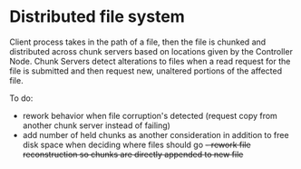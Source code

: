 # Distributed file system

Client process takes in the path of a file, then the file is chunked and distributed across chunk servers based on locations given by the Controller Node. Chunk Servers detect alterations to files when a read request for the file is submitted and then request new, unaltered portions of the affected file.

To do: 
- rework behavior when file corruption's detected (request copy from another chunk server instead of failing)
- add number of held chunks as another consideration in addition to free disk space when deciding where files should go
~~- rework file reconstruction so chunks are directly appended to new file~~

